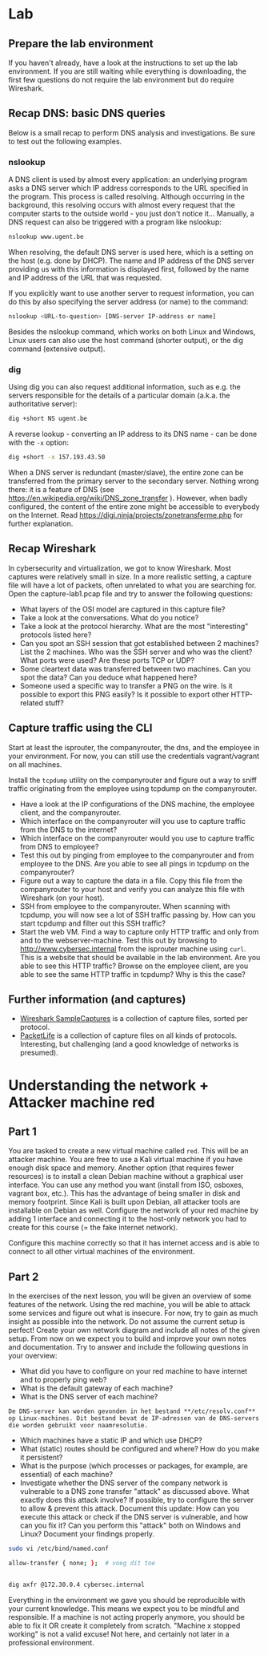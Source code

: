 
# Lab

## Prepare the lab environment

If you haven't already, have a look at the instructions to set up the lab environment. If you are still waiting while everything is downloading, the first few questions do not require the lab environment but do require Wireshark.

## Recap DNS: basic DNS queries

Below is a small recap to perform DNS analysis and investigations. Be sure to test out the following examples.

### nslookup

A DNS client is used by almost every application: an underlying program asks a DNS server which IP address corresponds to the URL specified in the program. This process is called resolving. Although occurring in the background, this resolving occurs with almost every request that the computer starts to the outside world - you just don't notice it... Manually, a DNS request can also be triggered with a program like nslookup:

```bash
nslookup www.ugent.be
```

When resolving, the default DNS server is used here, which is a setting on the host (e.g. done by DHCP). The name and IP address of the DNS server providing us with this information is displayed first, followed by the name and IP address of the URL that was requested.

If you explicitly want to use another server to request information, you can do this by also specifying the server address (or name) to the command:

```bash
nslookup <URL-to-question> [DNS-server IP-address or name]
```

Besides the nslookup command, which works on both Linux and Windows, Linux users can also use the host command (shorter output), or the dig command (extensive output).

### dig

Using dig you can also request additional information, such as e.g. the servers responsible for the details of a particular domain (a.k.a. the authoritative server):

```bash
dig +short NS ugent.be
```

A reverse lookup - converting an IP address to its DNS name - can be done with the `-x` option:

```bash
dig +short -x 157.193.43.50
```

When a DNS server is redundant (master/slave), the entire zone can be transferred from the primary server to the secondary server. Nothing wrong there: it is a feature of DNS (see https://en.wikipedia.org/wiki/DNS_zone_transfer ). However, when badly configured, the content of the entire zone might be accessible to everybody on the Internet. Read https://digi.ninja/projects/zonetransferme.php for further explanation.

## Recap Wireshark

In cybersecurity and virtualization, we got to know Wireshark. Most captures were relatively small in size. In a more realistic setting, a capture file will have a lot of packets, often unrelated to what you are searching for. Open the capture-lab1.pcap file and try to answer the following questions:

- What layers of the OSI model are captured in this capture file?
- Take a look at the conversations. What do you notice?
- Take a look at the protocol hierarchy. What are the most "interesting" protocols listed here?
- Can you spot an SSH session that got established between 2 machines? List the 2 machines. Who was the SSH server and who was the client? What ports were used? Are these ports TCP or UDP?
- Some cleartext data was transferred between two machines. Can you spot the data? Can you deduce what happened here?
- Someone used a specific way to transfer a PNG on the wire. Is it possible to export this PNG easily? Is it possible to export other HTTP-related stuff?

## Capture traffic using the CLI

Start at least the isprouter, the companyrouter, the dns, and the employee in your environment. For now, you can still use the credentials vagrant/vagrant on all machines.

Install the `tcpdump` utility on the companyrouter and figure out a way to sniff traffic originating from the employee using tcpdump on the companyrouter.

- Have a look at the IP configurations of the DNS machine, the employee client, and the companyrouter.
- Which interface on the companyrouter will you use to capture traffic from the DNS to the internet?
- Which interface on the companyrouter would you use to capture traffic from DNS to employee?
- Test this out by pinging from employee to the companyrouter and from employee to the DNS. Are you able to see all pings in tcpdump on the companyrouter?
- Figure out a way to capture the data in a file. Copy this file from the companyrouter to your host and verify you can analyze this file with Wireshark (on your host).
- SSH from employee to the companyrouter. When scanning with tcpdump, you will now see a lot of SSH traffic passing by. How can you start tcpdump and filter out this SSH traffic?
- Start the web VM. Find a way to capture only HTTP traffic and only from and to the webserver-machine. Test this out by browsing to http://www.cybersec.internal from the isprouter machine using `curl`. This is a website that should be available in the lab environment. Are you able to see this HTTP traffic? Browse on the employee client, are you able to see the same HTTP traffic in tcpdump? Why is this the case?

## Further information (and captures)

- [Wireshark SampleCaptures](https://wiki.wireshark.org/SampleCaptures) is a collection of capture files, sorted per protocol.
- [PacketLife](https://packetlife.net/captures/) is a collection of capture files on all kinds of protocols. Interesting, but challenging (and a good knowledge of networks is presumed).

# Understanding the network + Attacker machine red

## Part 1

You are tasked to create a new virtual machine called `red`. This will be an attacker machine. You are free to use a Kali virtual machine if you have enough disk space and memory. Another option (that requires fewer resources) is to install a clean Debian machine without a graphical user interface. You can use any method you want (install from ISO, osboxes, vagrant box, etc.). This has the advantage of being smaller in disk and memory footprint. Since Kali is built upon Debian, all attacker tools are installable on Debian as well. Configure the network of your red machine by adding 1 interface and connecting it to the host-only network you had to create for this course (= the fake internet network).

Configure this machine correctly so that it has internet access and is able to connect to all other virtual machines of the environment.

## Part 2

In the exercises of the next lesson, you will be given an overview of some features of the network. Using the red machine, you will be able to attack some services and figure out what is insecure. For now, try to gain as much insight as possible into the network. Do not assume the current setup is perfect! Create your own network diagram and include all notes of the given setup. From now on we expect you to build and improve your own notes and documentation. Try to answer and include the following questions in your overview:

- What did you have to configure on your red machine to have internet and to properly ping web?
- What is the default gateway of each machine?
- What is the DNS server of each machine?
```
De DNS-server kan worden gevonden in het bestand **/etc/resolv.conf** op Linux-machines. Dit bestand bevat de IP-adressen van de DNS-servers die worden gebruikt voor naamresolutie.
```
- Which machines have a static IP and which use DHCP?
- What (static) routes should be configured and where? How do you make it persistent?
- What is the purpose (which processes or packages, for example, are essential) of each machine?
- Investigate whether the DNS server of the company network is vulnerable to a DNS zone transfer "attack" as discussed above. What exactly does this attack involve? If possible, try to configure the server to allow & prevent this attack. Document this update: How can you execute this attack or check if the DNS server is vulnerable, and how can you fix it? Can you perform this "attack" both on Windows and Linux? Document your findings properly.
```bash
sudo vi /etc/bind/named.conf

allow-transfer { none; };  # voeg dit toe


dig axfr @172.30.0.4 cybersec.internal

```
Everything in the environment we gave you should be reproducible with your current knowledge. This means we expect you to be mindful and responsible. If a machine is not acting properly anymore, you should be able to fix it OR create it completely from scratch. "Machine x stopped working" is not a valid excuse! Not here, and certainly not later in a professional environment.
